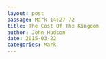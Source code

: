 ```yaml
---
layout: post
passage: Mark 14:27-72
title: The Cost Of The Kingdom
author: John Hudson
date: 2015-03-22
categories: Mark
---	
```

